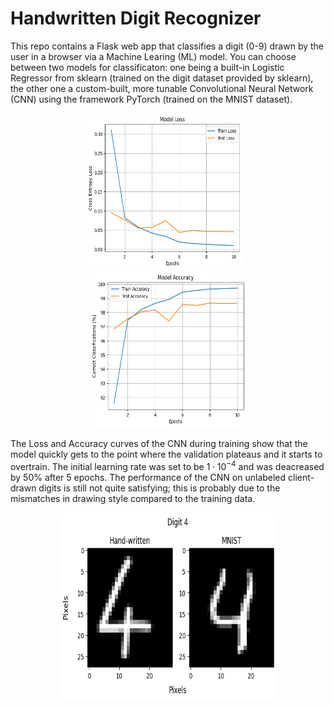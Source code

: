 <h1>Handwritten Digit Recognizer</h1>

This repo contains a Flask web app that classifies a digit (0-9) drawn by the user in a browser via a Machine Learing  (ML) model. You can choose between two models for classificaton: one being a built-in Logistic Regressor from sklearn
(trained on the digit dataset provided by sklearn), the other one a custom-built, more tunable Convolutional Neural Network (CNN) using the framework PyTorch (trained on the MNIST dataset).

<p align="center">
  <img src="images/CNN_Loss.png" width=250 height=250 />
  &nbsp;&nbsp;
  <img src="images/CNN_Acc.png" width=250 height=250 />
</p>

The Loss and Accuracy curves of the CNN during training show that the model quickly gets to the point where the validation plateaus and it starts to overtrain. The initial learning rate was set to be $1 \cdot 10^{-4}$ 
and was deacreased by 50% after 5 epochs.
The performance of the CNN on unlabeled client-drawn digits is still not quite satisfying; this is probably due to the mismatches in drawing style compared to the training data.

<p align="center">
  <img src="images/Digit4_Pixels.png" width=350 height=300 />
</p>

